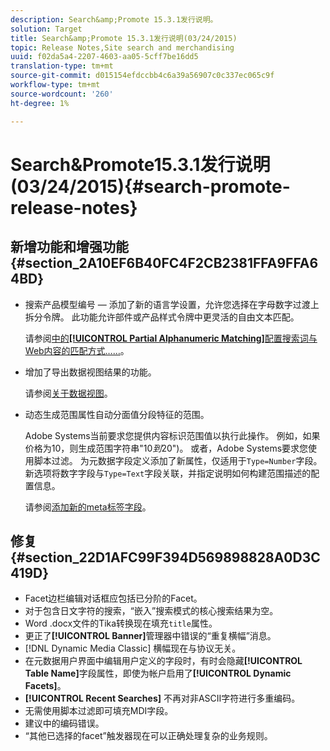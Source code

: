 ```yaml
---
description: Search&amp;Promote 15.3.1发行说明。
solution: Target
title: Search&amp;Promote 15.3.1发行说明(03/24/2015)
topic: Release Notes,Site search and merchandising
uuid: f02da5a4-2207-4603-aa05-5cff7be16dd5
translation-type: tm+mt
source-git-commit: d015154efdccbb4c6a39a56907c0c337ec065c9f
workflow-type: tm+mt
source-wordcount: '260'
ht-degree: 1%

---
```



# Search&amp;Promote15.3.1发行说明(03/24/2015){#search-promote-release-notes}

## 新增功能和增强功能 {#section_2A10EF6B40FC4F2CB2381FFA9FFA64BD}

* 搜索产品模型编号 — 添加了新的语言学设置，允许您选择在字母数字过渡上拆分令牌。 此功能允许部件或产品样式令牌中更灵活的自由文本匹配。

   请参阅[中的&#x200B;**[!UICONTROL Partial Alphanumeric Matching]**&#x200B;配置搜索词与Web内容的匹配方式……](../c-about-linguistics-menu/c-about-words-and-language.md#task_351A9144A51F4B41923BDBACDEF3B616)。

* 增加了导出数据视图结果的功能。

   请参阅[关于数据视图](../c-about-reports-menu/c-about-data-views.md#concept_DCA897D074464BC1861AA47B40CC86C3)。

* 动态生成范围属性自动分面值分段特征的范围。

   Adobe Systems当前要求您提供内容标识范围值以执行此操作。 例如，如果价格为10，则生成范围字符串&quot;$10到$20&quot;)。 或者，Adobe Systems要求您使用脚本过滤。 为元数据字段定义添加了新属性，仅适用于`Type=Number`字段。 新选项将数字字段与`Type=Text`字段关联，并指定说明如何构建范围描述的配置信息。

   请参阅[添加新的meta标签字段](../c-about-settings-menu/c-about-metadata-menu.md#task_6DF188C0FC7F4831A4444CA9AFA615E5)。

## 修复 {#section_22D1AFC99F394D569898828A0D3C419D}

* Facet边栏编辑对话框应包括已分阶的Facet。
* 对于包含日文字符的搜索，“嵌入”搜索模式的核心搜索结果为空。
* Word .docx文件的Tika转换现在填充`title`属性。
* 更正了&#x200B;**[!UICONTROL Banner]**&#x200B;管理器中错误的“重复横幅”消息。
* [!DNL Dynamic Media Classic] 横幅现在与协议无关。
* 在元数据用户界面中编辑用户定义的字段时，有时会隐藏&#x200B;**[!UICONTROL Table Name]**&#x200B;字段属性，即使为帐户启用了&#x200B;**[!UICONTROL Dynamic Facets]**。
* **[!UICONTROL Recent Searches]** 不再对非ASCII字符进行多重编码。
* 无需使用脚本过滤即可填充MDI字段。
* 建议中的编码错误。
* “其他已选择的facet”触发器现在可以正确处理复杂的业务规则。

